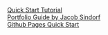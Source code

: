 [Quick Start Tutorial](https://nira.com/how-to-create-a-github-portfolio/) <br />
[Portfolio Guide by Jacob Sindorf](https://docs.google.com/document/d/1JQdVXlxx0gXpMN_EDkN2Z4roCUttr-U35jPZrLDvPOI/edit) <br />
[Github Pages Quick Start](https://docs.github.com/en/pages/quickstart) <br />